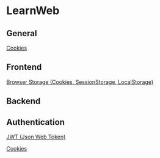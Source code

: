 # LearnWeb

## General

[Cookies](./common/Cookies.md)

## Frontend

[Browser Storage (Cookies, SessionStorage, LocalStorage)](./common/BrowserStorage.md)

## Backend

## Authentication

[JWT (Json Web Token)](./common/JWT.md)

[Cookies](./common/Cookies.md)
